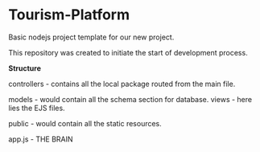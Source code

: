 # Tourism-Platform

Basic nodejs project template for our new project.

This repository was created to initiate the start of development process.


****Structure****

controllers - contains all the local package routed from the main file.

models - would contain all the schema section for database.
views - here lies the EJS files.

public - would contain all the static resources.

app.js - THE BRAIN
